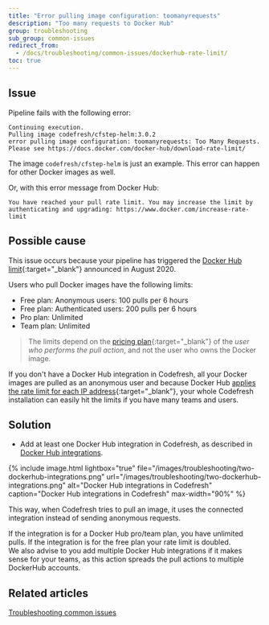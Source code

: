 ```yaml
---
title: "Error pulling image configuration: toomanyrequests"
description: "Too many requests to Docker Hub"
group: troubleshooting
sub_group: common-issues
redirect_from:
  - /docs/troubleshooting/common-issues/dockerhub-rate-limit/
toc: true
---
```


## Issue
Pipeline fails with the following error:

```
Continuing execution.
Pulling image codefresh/cfstep-helm:3.0.2 
error pulling image configuration: toomanyrequests: Too Many Requests. Please see https://docs.docker.com/docker-hub/download-rate-limit/ 
```
The image `codefresh/cfstep-helm` is just an example. This error can happen for other Docker images as well. 

Or, with this error message from Docker Hub:

```
You have reached your pull rate limit. You may increase the limit by authenticating and upgrading: https://www.docker.com/increase-rate-limit
```

## Possible cause

This issue occurs because your pipeline has triggered the [Docker Hub limit](https://www.docker.com/blog/scaling-docker-to-serve-millions-more-developers-network-egress/){:target="\_blank"} announced in August 2020. 

Users who pull Docker images have the following limits:
* Free plan: Anonymous users: 100 pulls per 6 hours 
* Free plan: Authenticated users: 200 pulls per 6 hours
* Pro plan: Unlimited
* Team plan: Unlimited

> The limits depend on the [pricing plan](https://www.docker.com/pricing){:target="\_blank"} of the _user who performs the pull action_, and not the user who owns the Docker image.


If you don't have a Docker Hub integration in Codefresh, all your Docker images are pulled as an anonymous user and because Docker Hub [applies the rate limit for each IP address](https://docs.docker.com/docker-hub/download-rate-limit/){:target="\_blank"}, your whole Codefresh installation can easily hit the limits if you have many teams and users.

## Solution

* Add at least one Docker Hub integration in Codefresh, as described in [Docker Hub integrations]({{site.baseurl}}/docs/integrations/docker-registries/docker-hub/).

{% include image.html 
	lightbox="true" 
	file="/images/troubleshooting/two-dockerhub-integrations.png" 
	url="/images/troubleshooting/two-dockerhub-integrations.png" 
	alt="Docker Hub integrations in Codefresh" 
	caption="Docker Hub integrations in Codefresh" 
	max-width="90%" 
%}

This way, when Codefresh tries to pull an image, it uses the connected integration instead of sending anonymous requests.

If the integration is for a Docker Hub pro/team plan, you have unlimited pulls. If the integration is for the free plan your rate limit is doubled.  
We also advise to you add multiple Docker Hub integrations if it makes sense for your teams, as this action spreads the pull actions to multiple DockerHub accounts.


## Related articles
[Troubleshooting common issues]({{site.baseurl}}/docs/troubleshooting/common-issues)




